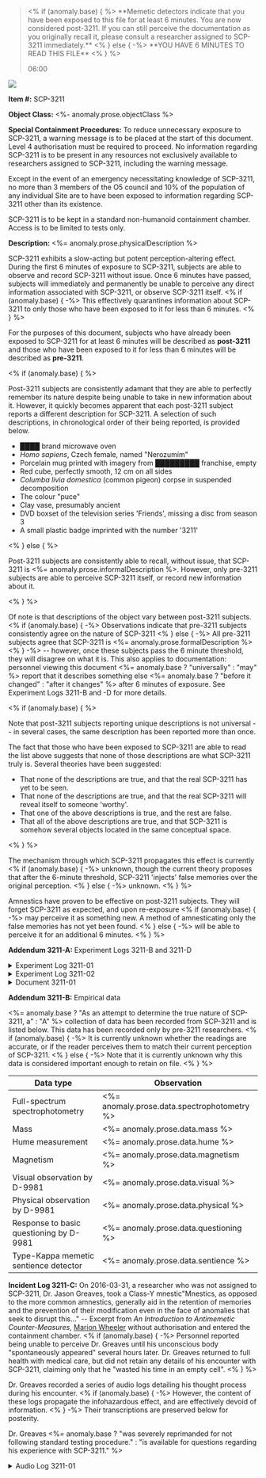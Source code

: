 <blockquote>
<% if (anomaly.base) { %>
**Memetic detectors indicate that you have been exposed to this file for
at least 6 minutes. You are now considered post-3211. If you can still perceive
the documentation as you originally recall it, please consult a researcher
assigned to SCP-3211 immediately.**
<% } else { -%>
**YOU HAVE 6 MINUTES TO <span id="read">READ</span> THIS FILE**
<% } %>

<p id="timer">06:00</p>
</blockquote>

<image src="<%= anomaly.prose.imageUrl %>"
       caption="<%= anomaly.prose.imageCaption %>">

**Item #:** SCP-3211

**Object Class:** <%- anomaly.prose.objectClass %>

**Special Containment Procedures:** To reduce unnecessary exposure to SCP-3211,
a warning message is to be placed at the start of this document. Level 4
authorisation must be required to proceed. No information regarding SCP-3211 is
to be present in any resources not exclusively available to researchers
assigned to SCP-3211, including the warning message.

Except in the event of an emergency necessitating knowledge of SCP-3211, no
more than 3 members of the O5 council and 10% of the population of any
individual Site are to have been exposed to information regarding SCP-3211
other than its existence.

SCP-3211 is to be kept in a standard non-humanoid containment chamber. Access
is to be limited to tests only.

**Description:** <%= anomaly.prose.physicalDescription %>

SCP-3211 exhibits a slow-acting but potent perception-altering effect. During
the first 6 minutes of exposure to SCP-3211, subjects are able to observe and
record SCP-3211 without issue. Once 6 minutes have passed, subjects will
immediately and permanently be unable to perceive any direct information
associated with SCP-3211, or observe SCP-3211 itself.
<% if (anomaly.base) { -%>
This effectively quarantines information about SCP-3211 to only those who have
been exposed to it for less than 6 minutes.
<% } %>

For the purposes of this document, subjects who have already been exposed to
SCP-3211 for at least 6 minutes will be described as **post-3211** and those
who have been exposed to it for less than 6 minutes will be described as
**pre-3211**.

<% if (anomaly.base) { %>

Post-3211 subjects are consistently adamant that they are able to perfectly
remember its nature despite being unable to take in new information about it.
However, it quickly becomes apparent that each post-3211 subject reports a
different description for SCP-3211. A selection of such descriptions, in
chronological order of their being reported, is provided below.

* ████ brand microwave oven
* _Homo sapiens_, Czech female, named "Nerozumím"
* Porcelain mug printed with imagery from █████████ franchise, empty
* Red cube, perfectly smooth, 12 cm on all sides
* _Columba livia domestica_ (common pigeon) corpse in suspended decomposition
* The colour "puce"
* Clay vase, presumably ancient
* DVD boxset of the television series 'Friends', missing a disc from season 3
* A small plastic badge imprinted with the number '3211'

<% } else { %>

Post-3211 subjects are consistently able to recall, without issue, that
SCP-3211 is <%= anomaly.prose.informalDescription %>. However, only pre-3211
subjects are able to perceive SCP-3211 itself, or record new information
about it.

<% } %>

Of note is that descriptions of the object vary between post-3211 subjects.
<% if (anomaly.base) { -%>
Observations indicate that pre-3211 subjects consistently agree on the nature
of SCP-3211
<% } else { -%>
All pre-3211 subjects agree that SCP-3211 is
<%= anomaly.prose.formalDescription %>
<% } -%>
-- however, once these subjects pass the 6 minute threshold, they will disagree
on what it is. This also applies to documentation: personnel viewing this
document <%= anomaly.base ? "universally" : "may" %> report that it describes
something else <%= anomaly.base ? "before it changed" : "after it changes" %>
after 6 minutes of exposure. See Experiment Logs 3211-B and -D for more
details.

<% if (anomaly.base) { %>

Note that post-3211 subjects reporting unique descriptions is not universal --
in several cases, the same description has been reported more than once.

The fact that those who have been exposed to SCP-3211 are able to read the list
above suggests that none of those descriptions are what SCP-3211 truly is.
Several theories have been suggested:

* That none of the descriptions are true, and that the real SCP-3211 has yet to
  be seen.
* That none of the descriptions are true, and that the real SCP-3211 will
  reveal itself to someone 'worthy'.
* That one of the above descriptions is true, and the rest are false.
* That all of the above descriptions are true, and that SCP-3211 is somehow
  several objects located in the same conceptual space.

<% } %>

The mechanism through which SCP-3211 propagates this effect is currently
<% if (anomaly.base) { -%>
unknown, though the current theory proposes that after the 6-minute threshold,
SCP-3211 'injects' false memories over the original perception.
<% } else { -%>
unknown.
<% } %>

Amnestics have proven to be effective on post-3211 subjects. They will forget
SCP-3211 as expected, and upon re-exposure
<% if (anomaly.base) { -%>
may perceive it as something new. A method of amnesticating only the false
memories has not yet been found.
<% } else { -%>
will be able to perceive it for an additional 6 minutes.
<% } %>

**Addendum 3211-A:** Experiment Logs 3211-B and 3211-D

<details><summary>Experiment Log 3211-01</summary>

<blockquote>
<p align="center">**EXPERIMENT LOG 3211-01**</p>

-----

The purpose of this experiment was to establish a firsthand written description
of SCP-3211 and then compare this description with another observer.

D-68134 was given a pencil, clipboard and a single sheet of paper. He was
instructed to enter the containment cell and produce a written description of
its contents.

-----

**[-0:10]** D-68134 enters the containment chamber with his eyes closed.

**[0:00]** D-68134 is instructed to open his eyes.

**[0:08]** D-68134 begins writing a description of SCP-3211.

<% if (anomaly.prose.examineAction) { %>
**[1:55]** <%= anomaly.prose.examineAction %>
<% } %>

**[6:04]** D-68134 expresses surprise that he can no longer perceive
SCP-3211. He expresses anger at not being able to read what he has written.

**[6:25]** D-68134 is instructed to leave the containment chamber.

-----

The description produced by D-68134 was retained as Document 3211-01.
</blockquote>

</details>

<details><summary>Experiment Log 3211-02</summary>

<blockquote>

<p align="center">**EXPERIMENT LOG 3211-02**</p>

-----

The purpose of this experiment was to compare the written description from
Experiment 3211-01 with another observer.

D-8834 is provided with Document 3211-01 and instructed not to read it.

-----

**[-0:10]** D-8834 enters the containment chamber with her eyes closed.

**[0:00]** D-8834 is instructed to open her eyes and compare the object in
the room to the description on Document 3211-01.

**[1:18]** D-8834 confirms that the SCP-3211 matches the written
description.

<% if (anomaly.prose.examineConfirmationAction) { %>
**[1:59]** <%= anomaly.prose.examineConfirmationAction %>
<% } %>

**[5:45]** D-8834 is asked to close her eyes.

**[6:15]** D-8834 is asked to compare the object to the written description
again, from memory.

**[6:34]** D-8834 confirms that Document 3211-01 <%=
  anomaly.base ?
  "describes a completely different object to" :
  "still describes"
%> SCP-3211.

**[6:44]** D-8834 is asked to open her eyes. She reports that she is
neither able to perceive the object nor read Document 3211-01.
</blockquote>

</details>

<details><summary>Document 3211-01</summary>

The following is a transcription of Document 3211-01, the text produced by
D-68134 during Experiment 3211-01.

> <%= anomaly.prose.writtenObservation %>

</details>

**Addendum 3211-B:** Empirical data

<%=
  anomaly.base ?
  "As an attempt to determine the true nature of SCP-3211, a" :
  "A"
%> collection of data has been recorded from SCP-3211 and is listed below.
This data has been recorded only by pre-3211 researchers.
<% if (anomaly.base) { -%>
It is currently unknown whether the readings are accurate, or if the reader
perceives them to match their current perception of SCP-3211.
<% } else { -%>
Note that it is currently unknown why this data is considered important enough
to retain on file.
<% } %>

Data type | Observation
--- | ---
Full-spectrum spectrophotometry | <%= anomaly.prose.data.spectrophotometry %>
Mass | <%= anomaly.prose.data.mass %>
Hume measurement | <%= anomaly.prose.data.hume %>
Magnetism | <%= anomaly.prose.data.magnetism %>
Visual observation by D-9981 | <%= anomaly.prose.data.visual %>
Physical observation by D-9981 | <%= anomaly.prose.data.physical %>
Response to basic questioning by D-9981 | <%= anomaly.prose.data.questioning %>
Type-Kappa memetic sentience detector | <%= anomaly.prose.data.sentience %>

**Incident Log 3211-C:** On 2016-03-31, a researcher who was not assigned
to SCP-3211, Dr. Jason Greaves, took a Class-Y mnestic<footnote>"Mnestics, as
opposed to the more common amnestics, generally aid in the retention of
memories and the prevention of their modification even in the face of anomalies
that seek to disrupt this..." -- Excerpt from _An Introduction to Antimemetic
Counter-Measures_, [Marion Wheeler](we-need-to-talk-about-fifty-five)
</footnote> without authorisation and entered the containment chamber.
<% if (anomaly.base) { -%>
Personnel reported being unable to perceive Dr. Greaves until his unconscious
body "spontaneously appeared" several hours later. Dr. Greaves returned to full
health with medical care, but did not retain any details of his encounter with
SCP-3211, claiming only that he "wasted his time in an empty cell".
<% } %>

Dr. Greaves recorded a series of audio logs detailing his thought process
during his encounter.
<% if (anomaly.base) { -%>
However, the content of these logs propagate the infohazardous effect, and are
effectively devoid of information.
<% } -%>
Their transcriptions are preserved below for posterity.

Dr. Greaves <%=
  anomaly.base ?
  "was severely reprimanded for not following standard testing procedure." :
  "is available for questions regarding his experience with SCP-3211."
%>

<details><summary>Audio Log 3211-01</summary>

<blockquote>

Dr. Jason Greaves, SCP-3211, experiment log... one?

If you're hearing this and if, like me, you're souped-up on some heavy-ass
mnestics, then you and me both know for sure that SCP-3211 <%=
  anomaly.base ?  "does not exist" : `is ${anomaly.prose.informalDescription}`
%>. Why <%=
  anomaly.prose.objectPronoun ?  anomaly.prose.objectPronoun : "it"
%>'s trying so hard to hide that from us, we'll never know.  But, if you're not
high as hell on Class Y, then in less than 6 minutes you'll only remember me
just rambling on about some random thing sat in a containment chamber.

And of course, when that happens, all these logs will say is that there's
nothing in the containment chamber at all.

What I'm trying to do is work out exactly what SCP-3211 is, how it
works, and why <%=
  anomaly.prose.objectPronoun ?  anomaly.prose.objectPronoun : "it"
%>'s trying so hard to hide. What does <%=
  anomaly.prose.objectPronoun ?  anomaly.prose.objectPronoun : "it"
%> want?

No matter what I tried and who I spoke to, I couldn't get this test authorised.
But it needs to be done. So I've taken a small dose of Class Y mnestics and I'm
doing this myself. I only have a couple of hours before the Class Y stops
helping me remember things and starts making me forget things, so I'd better
get started.
</blockquote>

<blockquote>

I've noticed something of a pattern emerging.

Most people who walk into 3211's cell will perceive
<% if (anomaly.base) { -%>
the cell to be completely empty. Like, I can clearly see that there
is nothing here.
<% } else { -%>
<%=
  anomaly.prose.possessivePronoun ?  anomaly.prose.possessivePronoun : "it"
%> as something totally new. Like, I see <%=
  anomaly.prose.possessivePronoun ?  anomaly.prose.possessivePronoun : "it"
%> as <%= anomaly.prose.informalDescription %>, and there's no one else on the
list who's perceived <%=
  anomaly.prose.possessivePronoun ?  anomaly.prose.possessivePronoun : "it"
%> as that.
<% } %>

<% if (anomaly.base) { %>
There is nothing in the containment cell. SCP-3211 does not exist.
<% } else { -%>
But, <%= anomaly.prose.funFact %>. It's not _just_
<%= anomaly.prose.informalDescription %>. It has anomalous properties other
than the fact that people can't see <%=
  anomaly.prose.possessivePronoun ?  anomaly.prose.possessivePronoun : "it"
%> for more than 6 minutes and then their memories after that are wrong.
<% } %>

It seems to me like Foundation personnel -- researchers and the like -- will
perceive <%=
  anomaly.base ?
  "the containment cell to be completely empty." :
  "it as something anomalous."
%> People who are already familiar with <%=
  anomaly.base ? "nothing" : "the anomalous"
%>, who are _expecting_
<% if (anomaly.base) { -%>
nothing, will see nothing in the containment chamber, because it is empty.
<% } else { -%>
<%=
  anomaly.prose.possessivePronoun ?  anomaly.prose.possessivePronoun : "it"
%> to be anomalous, will remember <%=
  anomaly.prose.possessivePronoun ?  anomaly.prose.possessivePronoun : "it"
%> being something anomalous.
<% } %>

But a D-Class, for example, who is not familiar with the anomalous, will
remember <%=
  anomaly.base ?
  "the containment cell being empty, just the same." :
  "it being something mundane. Like a clay vase."
%>

<% if (anomaly.base) { %>
It looks like SCP-3211 does not exist at all. But I still don't understand why,
if SCP-3211 does not exist, I insist on trying to prove that it does. SCP-3211
does not exist.
<% } else { -%>
It looks like <%=
  anomaly.prose.objectPronoun ?  anomaly.prose.objectPronoun : "it"
%> adapts to match the viewer's expectation. But I still don't understand why
<%= anomaly.prose.informalDescription %> is going to such lengths to
protect itself in the first place.
<% } %>

My head feels... foggy. I don't know if it's the SCP or the mnestics starting
to wear off. I actually don't know how long Class Y lasts.
</blockquote>

<blockquote>

I think I've narrowed it down to three... stages. That seems to be the right
word.

So, the first stage is what you see when you walk into the cell for the first
time; what SCP-3211 really is. It's <%=
  anomaly.base ? "nothing" : anomaly.prose.informalDescription
%>. Obviously, as soon as my mnestics wear off, I'll forget that. And so will
you. I assume you've taken mnestics.

The second stage is whatever memory SCP-3211 injects over itself when you've
seen <%=
  anomaly.prose.possessivePronoun ?  anomaly.prose.possessivePronoun : "it"
%> for more than 6 minutes. Last time I saw <%=
  anomaly.prose.possessivePronoun ?  anomaly.prose.possessivePronoun : "it"
%>, I remembered seeing... my son, who would be six. That was the second stage
for me.

The third stage is that you can't perceive <%=
  anomaly.prose.possessivePronoun ?  anomaly.prose.possessivePronoun : "it"
%> at all. Its disguise is complete and <%=
  anomaly.prose.objectPronoun ?  anomaly.prose.objectPronoun : "it"
%>'s hidden from you.

I think I know why <%=
  anomaly.prose.objectPronoun ?  anomaly.prose.objectPronoun : "it"
%> wants to hide. I just... need to put the words into a sentence.

It's getting hard to think. My thoughts feel like walking through
ketchup.
</blockquote>

<blockquote>

Oh God, my head is killing me.

I'm certain it's the mnestics. Class Z literally kills you when you take it,
because the effect is permanent. Class Y won't kill you... I hope? I, uh...
might have majorly fucked up by doing this.

It's really weird seeing all the things you can't usually remember.  There's
bugs everywhere, covering every surface.
<% if (anomaly.base) { -%>
The containment cell is empty. There are no bugs.
<% } else { -%>
They're crawling all over <%=
  anomaly.prose.possessivePronoun ?  anomaly.prose.possessivePronoun : "it"
%>, too.
<% } %>

I need to sleep. I just want to sleep.
</blockquote>

<% if (anomaly.prose.alternateEnding) { %>
<blockquote><%= anomaly.prose.alternateEnding %></blockquote>
<% } else { %>
<blockquote>

The floor is so much more comfortable than standing.

It's getting hard to breathe. I don't know if that's my lungs closing up, or if
it's just the... if it's just me forgetting _how_. At least I haven't forgotten
what <%=
  anomaly.prose.objectPronoun ?  anomaly.prose.objectPronoun : "it"
%> was the first time I saw <%=
  anomaly.prose.possessivePronoun ?  anomaly.prose.possessivePronoun : "it"
%>.

But I know for sure why <%=
  anomaly.prose.objectPronoun ?  anomaly.prose.objectPronoun : "SCP-3211"
%> wants to disguise so avidly. It's right there, just in front of you. I'm
surprised no one has seen it yet.

It's just... it's just that <%=
  anomaly.prose.objectPronoun ?  anomaly.prose.objectPronoun : "it"
%>'s not really... <%=
  anomaly.base ?
  "it's not really there. It does not exist." :
  "really itself, right?"
%>
</blockquote>

<blockquote>

I don't know how to take mnestics, dammit. I only make them. I know how
they're... how they're...

I need to sleep.

<%=
  anomaly.base ?
  "I am alone in this room. The containment cell is empty." :
  "It's just sat there. Watching me."
%> Just... just make me forget already.

<%=
  anomaly.base ?
  "I know that it does not exist" :
  "I know your secrets, dammit"
%>... why don't... why can't... why did you have to show him to me?

Why did you have to take him away again?

I don't think I'm going to survive.

Why hasn't anyone come to get me?
</blockquote>
<% } %>

<% if (anomaly.prose.conclusion) { %>
<%= anomaly.prose.conclusion %>
<% } else { -%>
It is assumed that Dr. Greaves fell unconscious at this point. The remainder of
the logs are mostly silent<%=
  anomaly.prose.madeASound ?  `, excluding ${anomaly.prose.madeASound},` : ""
%> up to the point where a member of security staff noticed Dr. Greaves on
closed-circuit monitoring several minutes later and called for help.
<% } %>
